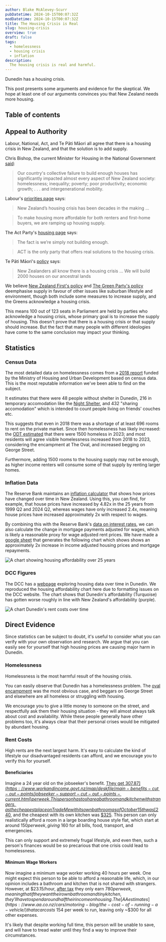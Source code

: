 ```yaml
---
author: Blake McAlevey-Scurr
pubDatetime: 2024-10-15T00:07:32Z
modDatetime: 2024-10-15T00:07:32Z
title: The Housing Crisis is Real
slug: housing-crisis
overview: true
draft: false
tags:
  - homelessness
  - housing crisis
  - inflation
description:
  The housing crisis is real and harmful.
---
```


Dunedin has a housing crisis.

This post presents some arguments and evidence for the skeptical. We hope at least one of our arguments convinces you that New Zealand needs more housing.

## Table of contents

## Appeal to Authority

Labour, National, Act, and Te Pāti Māori all agree that there is a housing crisis in New Zealand, and that the solution is to add supply.

Chris Bishop, the current Minister for Housing in the National Government [said](https://www.youtube.com/watch?v=ASbAeS07L6M):

> Our country's collective failure to build enough houses has significantly impacted almost every aspect of New Zealand society: homelessness; inequality; poverty; poor productivity; economic growth; . . . and intergenerational mobility.

Labour's [priorities page](https://archive.is/UpPrJ) says:

> New Zealand’s housing crisis has been decades in the making ...

> To make housing more affordable for both renters and first-home buyers, we are ramping up housing supply.

The Act Party's [housing page](https://archive.is/KHnN2) says:

> The fact is we’re simply not building enough.

> ACT is the only party that offers real solutions to the housing crisis.

Te Pāti Māori's [policy](https://archive.is/665ea) says:

> New Zealanders all know there is a housing crisis ... We will build 2000 houses on our ancestral lands

We believe [New Zealand First's policy](https://archive.is/MnCjl) and [The Green Party's policy](https://archive.is/3ZrJW) deemphasise supply in favour of other issues like suburban lifestyle and environment, though both include some measures to increase supply, and the Greens acknowledge a housing crisis. 

This means 100 out of 123 seats in Parliament are held by parties who acknowledge a housing crisis, whose primary goal is to increase the supply of housing. This doesn't prove that there is a housing crisis or that supply should increase. But the fact that many people with different ideologies have come to the same conclusion may impact your thinking.

## Statistics

### Census Data

The most detailed data on homelessness comes from a [2018 report](https://www.hud.govt.nz/assets/Uploads/Documents/Severe-Housing-Deprivation-2018-Estimate-Report.pdf) funded by the Ministry of Housing and Urban Development based on census data. This is the most reputable information we've been able to find on the subject.

It estimates that there were 48 people without shelter in Dunedin, 216 in temporary accomodation like the [Night Shelter](https://dunedinnightshelter.co.nz/), and 432 "sharing accomodation" which is intended to count people living on friends' couches etc.

This suggests that even in 2018 there was a shortage of at least 696 rooms to rent on the private market. Since then homelessness has likely increased: the [ODT estimated](https://web.archive.org/web/20231220155939/https://www.odt.co.nz/news/dunedin/homelessness%E2%80%99-perfect-storm) that there were 1500 homeless in 2023; and most residents will agree visible homelessness increased from 2018 to 2023, considering the encampment at The Oval, and increased begging on George Street.

Furthermore, adding 1500 rooms to the housing supply may not be enough, as higher income renters will consume some of that supply by renting larger homes.

### Inflation Data

The Reserve Bank maintains an [inflation calculator](https://www.rbnz.govt.nz/monetary-policy/about-monetary-policy/inflation-calculator) that shows how prices have changed over time in New Zealand. Using this, you can find, for example, that house prices have increased by 4.82x in the 25 years from 1999 Q2 and 2024 Q2, whereas wages have only increased 2.4x, meaning house prices have increased approximately 2x with respect to wages.

By combining this with the Reserve Bank's [data on interest rates](https://www.rbnz.govt.nz/statistics/key-statistics/housing), we can also calculate the change in mortgage payments adjusted for wages, which is likely a reasonable proxy for wage adjusted rent prices. We have made a [google sheet](https://docs.google.com/spreadsheets/d/1H6LvwuCResTaUwT8v8_87RKW76n6xQxLNOMUqhyBfHk/edit?usp=sharing) that generates the following chart which shows shows an approximately 2x increase in income adjusted housing prices and mortgage repayments.

![A chart showing housing affordability over 25 years](/assets/chart.svg)
<!-- See research_script.js for details on how this was calculated -->

### DCC Figures

The DCC has a [webpage](https://www.dunedin.govt.nz/council/district-plan/monitoring-and-research/monitoring-and-research-housing-market-and-population-trends) exploring housing data over time in Dunedin. We reproduced the housing affordability chart here due to formatting issues on the DCC website. The chart shows that Dunedin's affordability (Turquoise) has gotten worse roughly in line with New Zealand's affordability (purple).

![A chart Dunedin's rent costs over time](/assets/dcc_chart.svg)

## Direct Evidence

Since statistics can be subject to doubt, it's useful to consider what you can verify with your own observation and research. We argue that you can easily see for yourself that high housing prices are causing major harm in Dunedin.

### Homelessness

Homelessness is the most harmful result of the housing crisis.

You can easily observe that Dunedin has a homelessness problem. The [oval encampment](https://www.nzherald.co.nz/nz/dunedins-rising-homeless-crisis-inside-the-citys-rough-sleeping-encampment/DNLLZEASSNGGNJXQNTBCXDNXOE/) was the most obvious case, and beggars on George Street and elsewhere are all homeless or struggling with housing.

We encourage you to give a little money to someone on the street, and respectfully ask them their housing situation - they will almost always talk about cost and availability. While these people generally have other problems too, it's always clear that their personal crises would be mitigated by abundant housing.

### Rent Costs

High rents are the next largest harm. It's easy to calculate the kind of lifestyle our disadvantaged residents can afford, and we encourage you to verify this for yourself.

#### Beneficiaries

Imagine a 24 year old on the jobseeker's benefit. [They get $307.87](https://www.workandincome.govt.nz/map/deskfile/main-benefits-cut-out-points/jobseeker-support-cut-out-points-current.html) per week. This person has to share a bathroom and kitchen with strangers, as the cheapest place on TradeMe with its own bathroom as of October 15th was [$240](https://archive.is/ktoe8), and the cheapest with its own kitchen was [$325](https://archive.is/6B31L). This person can only realistically afford a room in a large boarding house style flat, which start at around $150 per week, giving ~$160 for all bills, food, transport, and emergencies.

This can only support and extremely frugal lifestyle, and even then, such a person's finances would be so precarious that one crisis could lead to homelessness.

#### Minimum Wage Workers

Now imagine a minimum wage worker working 40 hours per week. One might expect this person to be able to afford a reasonable life, which, in our opinion includes a bathroom and kitchen that is not shared with strangers. However, at $23.15/hour, [after tax](https://www.paye.net.nz/calculator/) they only earn $780 per week, meaning that if they want their own bathroom and tiny kitchen, they'll have to spend around half their income on housing. The [AA estimates](https://www.aa.co.nz/cars/motoring-blog/the-cost-of-running-a-vehicle/) that a car costs ~$154 per week to run, leaving only ~$300 for all other expenses.

It's likely that despite working full time, this person will be unable to save, and will have to tread water until they find a way to improve their circumstances. 